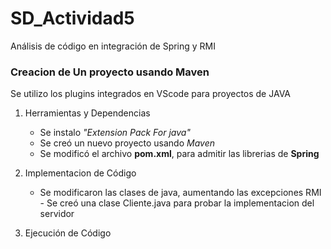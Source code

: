 # SD_Actividad5

Análisis de código en integración de Spring y RMI

### Creacion de Un proyecto usando Maven

Se utilizo los plugins integrados en VScode para proyectos de JAVA

1. Herramientas y Dependencias

   - Se instalo _"Extension Pack For java"_
   - Se creó un nuevo proyecto usando _Maven_
   - Se modificó el archivo **pom.xml**, para admitir las librerias de **Spring**

2. Implementacion de Código
   - Se modificaron las clases de java, aumentando las excepciones RMI - Se creó una clase Cliente.java para probar la implementacion del servidor
3. Ejecución de Código
